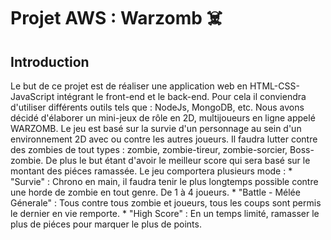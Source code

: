  # Projet AWS : Warzomb ☠️
 
 ## Introduction

Le but de ce projet est de réaliser une application web en HTML-CSS-JavaScript intégrant le front-end et le back-end. Pour cela il conviendra d'utiliser différents outils tels que : NodeJs, MongoDB, etc.
    Nous avons décidé d'élaborer un mini-jeux de rôle en 2D, multijoueurs en ligne appelé WARZOMB. Le jeu est basé sur la survie d'un personnage au sein d'un environnement 2D avec ou contre les autres joueurs. Il faudra lutter contre des zombies de tout types : zombie, zombie-tireur, zombie-sorcier, Boss-zombie. De plus le but étant d'avoir le meilleur score qui sera basé sur le montant des piéces ramassée. Le jeu comportera plusieurs mode :
    * "Survie" : Chrono en main, il faudra tenir le plus longtemps possible contre une horde de zombie en tout genre. De 1 à 4 joueurs.
    * "Battle - Mélée Génerale" : Tous contre tous zombie et joueurs, tous les coups sont permis le dernier en vie remporte.
    * "High Score" : En un temps limité, ramasser le plus de piéces pour marquer le plus de points.
